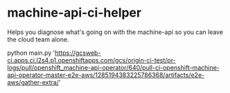 # machine-api-ci-helper

Helps you diagnose what's going on with the machine-api
so you can leave the cloud team alone.

python main.py 'https://gcsweb-ci.apps.ci.l2s4.p1.openshiftapps.com/gcs/origin-ci-test/pr-logs/pull/openshift_machine-api-operator/640/pull-ci-openshift-machine-api-operator-master-e2e-aws/1285194383225786368/artifacts/e2e-aws/gather-extra/'
